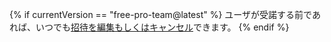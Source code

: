 {% if currentVersion == "free-pro-team@latest" %}
ユーザが受諾する前であれば、いつでも[招待を編集もしくはキャンセル](/articles/canceling-or-editing-an-invitation-to-join-your-organization)できます。
{% endif %}
